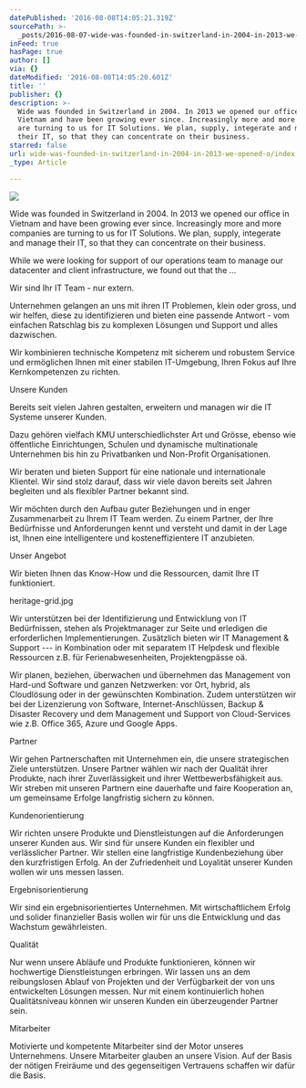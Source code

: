 ```yaml
---
datePublished: '2016-08-08T14:05:21.319Z'
sourcePath: >-
  _posts/2016-08-07-wide-was-founded-in-switzerland-in-2004-in-2013-we-opened-o.md
inFeed: true
hasPage: true
author: []
via: {}
dateModified: '2016-08-08T14:05:20.601Z'
title: ''
publisher: {}
description: >-
  Wide was founded in Switzerland in 2004. In 2013 we opened our office in
  Vietnam and have been growing ever since. Increasingly more and more companies
  are turning to us for IT Solutions. We plan, supply, integerate and manage
  their IT, so that they can concentrate on their business.
starred: false
url: wide-was-founded-in-switzerland-in-2004-in-2013-we-opened-o/index.html
_type: Article

---
```

![](https://the-grid-user-content.s3-us-west-2.amazonaws.com/5c7c5e6e-259a-4508-a6f3-2cba77688fda.jpg)

Wide was founded in Switzerland in 2004\. In 2013 we opened our office in Vietnam and have been growing ever since. Increasingly more and more companies are turning to us for IT Solutions. We plan, supply, integerate and manage their IT, so that they can concentrate on their business.

While we were looking for support of our operations team to manage our datacenter and client infrastructure, we found out that the ...

Wir sind Ihr IT Team - nur extern.

Unternehmen gelangen an uns mit ihren IT Problemen, klein oder gross, und wir helfen, diese zu identifizieren und bieten eine passende Antwort - vom einfachen Ratschlag bis zu komplexen Lösungen und Support und alles dazwischen.

Wir kombinieren technische Kompetenz mit sicherem und robustem Service und ermöglichen Ihnen mit einer stabilen IT-Umgebung, Ihren Fokus auf Ihre Kernkompetenzen zu richten.

Unsere Kunden

Bereits seit vielen Jahren gestalten, erweitern und managen wir die IT Systeme unserer Kunden.

Dazu gehören vielfach KMU unterschiedlichster Art und Grösse, ebenso wie öffentliche Einrichtungen, Schulen und dynamische multinationale Unternehmen bis hin zu Privatbanken und Non-Profit Organisationen.

Wir beraten und bieten Support für eine nationale und internationale Klientel. Wir sind stolz darauf, dass wir viele davon bereits seit Jahren begleiten und als flexibler Partner bekannt sind.

Wir möchten durch den Aufbau guter Beziehungen und in enger Zusammenarbeit zu Ihrem IT Team werden. Zu einem Partner, der Ihre Bedürfnisse und Anforderungen kennt und versteht und damit in der Lage ist, Ihnen eine intelligentere und kosteneffizientere IT anzubieten.

Unser Angebot

Wir bieten Ihnen das Know-How und die Ressourcen, damit Ihre IT funktioniert.

heritage-grid.jpg

Wir unterstützen bei der Identifizierung und Entwicklung von IT Bedürfnissen, stehen als Projektmanager zur Seite und erledigen die erforderlichen Implementierungen. Zusätzlich bieten wir IT Management & Support --- in Kombination oder mit separatem IT Helpdesk und flexible Ressourcen z.B. für Ferienabwesenheiten, Projektengpässe oä.

Wir planen, beziehen, überwachen und übernehmen das Management von Hard-und Software und ganzen Netzwerken: vor Ort, hybrid, als Cloudlösung oder in der gewünschten Kombination. Zudem unterstützen wir bei der Lizenzierung von Software, Internet-Anschlüssen, Backup & Disaster Recovery und dem Management und Support von Cloud-Services wie z.B. Office 365, Azure und Google Apps.

Partner

Wir gehen Partnerschaften mit Unternehmen ein, die unsere strategischen Ziele unterstützen. Unsere Partner wählen wir nach der Qualität ihrer Produkte, nach ihrer Zuverlässigkeit und ihrer Wettbewerbsfähigkeit aus. Wir streben mit unseren Partnern eine dauerhafte und faire Kooperation an, um gemeinsame Erfolge langfristig sichern zu können.

Kundenorientierung

Wir richten unsere Produkte und Dienstleistungen auf die Anforderungen unserer Kunden aus. Wir sind für unsere Kunden ein flexibler und verlässlicher Partner. Wir stellen eine langfristige Kundenbeziehung über den kurzfristigen Erfolg. An der Zufriedenheit und Loyalität unserer Kunden wollen wir uns messen lassen.

Ergebnisorientierung

Wir sind ein ergebnisorientiertes Unternehmen. Mit wirtschaftlichem Erfolg und solider finanzieller Basis wollen wir für uns die Entwicklung und das Wachstum gewährleisten.

Qualität

Nur wenn unsere Abläufe und Produkte funktionieren, können wir hochwertige Dienstleistungen erbringen. Wir lassen uns an dem reibungslosen Ablauf von Projekten und der Verfügbarkeit der von uns entwickelten Lösungen messen. Nur mit einem kontinuierlich hohen Qualitätsniveau können wir unseren Kunden ein überzeugender Partner sein.

Mitarbeiter

Motivierte und kompetente Mitarbeiter sind der Motor unseres Unternehmens. Unsere Mitarbeiter glauben an unsere Vision. Auf der Basis der nötigen Freiräume und des gegenseitigen Vertrauens schaffen wir dafür die Basis.